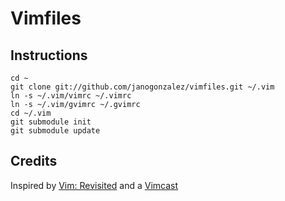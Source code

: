 # Vimfiles

## Instructions

    cd ~
    git clone git://github.com/janogonzalez/vimfiles.git ~/.vim
    ln -s ~/.vim/vimrc ~/.vimrc
    ln -s ~/.vim/gvimrc ~/.gvimrc
    cd ~/.vim
    git submodule init
    git submodule update

## Credits

Inspired by [Vim: Revisited](http://mislav.uniqpath.com/2011/12/vim-revisited/) and a
[Vimcast](http://vimcasts.org/episodes/synchronizing-plugins-with-git-submodules-and-pathogen/)
